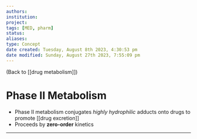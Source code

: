 ```yaml
---
authors: 
institution: 
project: 
tags: [MED, pharm]
status: 
aliases: 
type: Concept
date created: Tuesday, August 8th 2023, 4:30:53 pm
date modified: Sunday, August 27th 2023, 7:55:09 pm
---
```


(Back to [[drug metabolism]])

# Phase II Metabolism

- Phase II metabolism conjugates _highly hydrophilic_ adducts onto drugs to promote [[drug excretion]]
- Proceeds by **zero-order** kinetics

---
